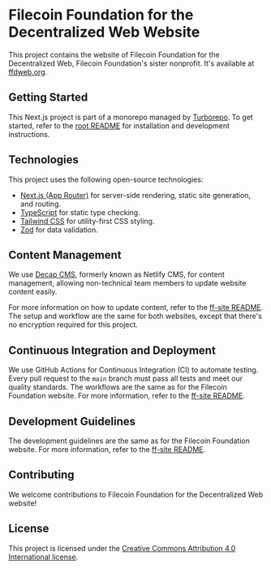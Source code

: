 # Filecoin Foundation for the Decentralized Web Website

This project contains the website of Filecoin Foundation for the Decentralized Web, Filecoin Foundation's sister nonprofit. It's available at [ffdweb.org](https://ffdweb.org/).

## Getting Started

This Next.js project is part of a monorepo managed by [Turborepo](https://turborepo.com/docs). To get started, refer to the [root README](../../README.md#getting-started) for installation and development instructions.

## Technologies

This project uses the following open-source technologies:

- [Next.js (App Router)](https://nextjs.org/) for server-side rendering, static site generation, and routing.
- [TypeScript](https://www.typescriptlang.org/) for static type checking.
- [Tailwind CSS](https://tailwindcss.com/) for utility-first CSS styling.
- [Zod](https://zod.dev/) for data validation.

## Content Management

We use [Decap CMS](https://decapcms.org/docs/intro/), formerly known as Netlify CMS, for content management, allowing non-technical team members to update website content easily.

For more information on how to update content, refer to the [ff-site README](../ff-site/README.md#decap-cms-integration). The setup and workflow are the same for both websites, except that there's no encryption required for this project.

## Continuous Integration and Deployment

We use GitHub Actions for Continuous Integration (CI) to automate testing. Every pull request to the `main` branch must pass all tests and meet our quality standards. The workflows are the same as for the Filecoin Foundation website. For more information, refer to the [ff-site README](../ff-site/README.md#continuous-integration-and-deployment).

## Development Guidelines

The development guidelines are the same as for the Filecoin Foundation website. For more information, refer to the [ff-site README](../ff-site/README.md#development-guidelines).

## Contributing

We welcome contributions to Filecoin Foundation for the Decentralized Web website!

## License

This project is licensed under the [Creative Commons Attribution 4.0 International license](https://creativecommons.org/licenses/by/4.0/).
